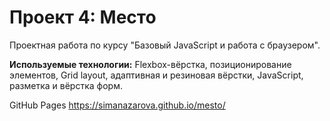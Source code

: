 # Проект 4: Место

Проектная работа по курсу "Базовый JavaScript и работа с браузером".

**Используемые технологии:** Flexbox-вёрстка, позиционирование элементов, Grid layout, адаптивная и резиновая вёрстки, JavaScript, разметка и вёрстка форм.

GitHub Pages  https://simanazarova.github.io/mesto/
 

